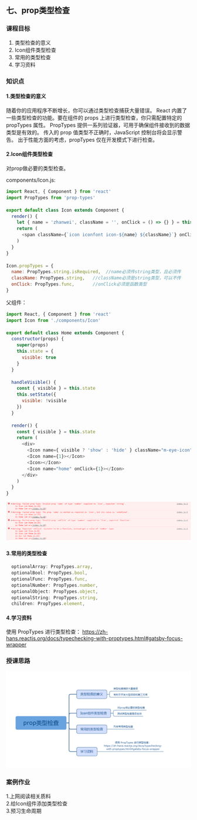 ## 七、prop类型检查

### 课程目标

1. 类型检查的意义
2. Icon组件类型检查
3. 常用的类型检查
4. 学习资料

### 知识点

#### 1.类型检查的意义
随着你的应用程序不断增长，你可以通过类型检查捕获大量错误。
React 内置了一些类型检查的功能。要在组件的 props 上进行类型检查，你只需配置特定的 propTypes 属性。
PropTypes 提供一系列验证器，可用于确保组件接收到的数据类型是有效的。
传入的 prop 值类型不正确时，JavaScript 控制台将会显示警告。
出于性能方面的考虑，propTypes 仅在开发模式下进行检查。
  
#### 2.Icon组件类型检查

对prop做必要的类型检查。

components/Icon.js:
```js
import React, { Component } from 'react'
import PropTypes from 'prop-types'

export default class Icon extends Component {
  render() {
    let { name = 'zhanwei', className = '', onClick = () => {} } = this.props
    return (
      <span className={`icon iconfont icon-${name} ${className}`} onClick={onClick}></span>
    )
  }
}

Icon.propTypes = {
  name: PropTypes.string.isRequired,  //name必须传string类型，且必须传
  className: PropTypes.string,   //className必须是string类型，可以不传
  onClick: PropTypes.func,       //onClick必须是函数类型
}

```

父组件：
```js
import React, { Component } from 'react'
import Icon from './components/Icon'

export default class Home extends Component {
  constructor(props) {
    super(props)
    this.state = {
      visible: true
    }
  }

  handleVisible() {
    const { visible } = this.state
    this.setState({
      visible: !visible
    })
  }

  render() {
    const { visible } = this.state
    return (
      <div>
        <Icon name={ visible ? 'show' : 'hide' } className="m-eye-icon" onClick={ () => this.handleVisible() }></Icon>
        <Icon name={1}></Icon>
        <Icon></Icon>
        <Icon name="home" onClick={1}></Icon>
      </div>
    )
  }
}
```

![](./images/07类型检查报错信息.png) 

#### 3.常用的类型检查

```js
  optionalArray: PropTypes.array,
  optionalBool: PropTypes.bool,
  optionalFunc: PropTypes.func,
  optionalNumber: PropTypes.number,
  optionalObject: PropTypes.object,
  optionalString: PropTypes.string,
  children: PropTypes.element,
```


#### 4.学习资料
使用 PropTypes 进行类型检查：
https://zh-hans.reactjs.org/docs/typechecking-with-proptypes.html#gatsby-focus-wrapper


### 授课思路

![](./images/07类型检查.png)    

### 案例作业

1.上网阅读相关质料  
2.给Icon组件添加类型检查    
3.预习生命周期  

